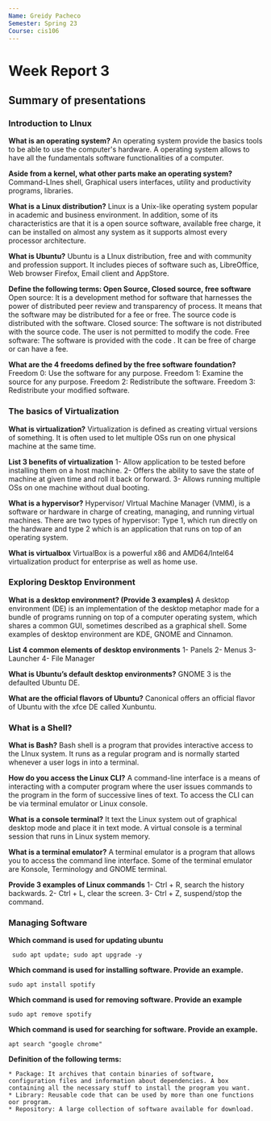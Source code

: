 ```yaml
---
Name: Greidy Pacheco
Semester: Spring 23
Course: cis106
---
```


# Week Report 3

## Summary of presentations 

### Introduction to LInux
**What is an operating system?**
An operating system provide the basics tools to be able to use the computer's hardware. A operating system allows to have all the fundamentals software functionalities of a computer. 

**Aside from a kernel, what other parts make an operating system?**
Command-LInes shell,  Graphical users interfaces, utility and productivity programs, libraries. 

**What is a Linux distribution?**
Linux is a Unix-like operating system popular in academic and business environment. In addition, some of its characteristics are that it is a open source software, available free charge, it can be installed on almost any system as it supports almost every processor architecture. 

**What is Ubuntu?**
Ubuntu is  a LInux distribution, free and with community and profession support. It includes pieces of software such as, LibreOffice, Web browser Firefox, Email client and AppStore. 

**Define the following terms: Open Source, Closed source, free software**
Open source: It is a development method for software that harnesses the power of distributed peer review and transparency of process. It means that the software may be distributed for a fee or free. The source code is distributed with the software. 
Closed source: The software is not distributed with the source code. The user is not permitted to modify the code. 
Free software: The software is provided with the code . It can be free of charge or can have a fee. 

**What are the 4 freedoms defined by the free software foundation?**
Freedom 0: Use the software for any purpose. 
Freedom 1: Examine the source for any purpose. 
Freedom 2: Redistribute the software.
Freedom 3: Redistribute your modified software. 


### The basics of Virtualization 
**What is virtualization?**
Virtualization is defined as creating virtual versions of something. It is often used to let multiple OSs run on one physical machine at the same time. 

**List 3 benefits of virtualization**
1- Allow application to be tested before installing them on a host machine. 
2- Offers the ability to save the state of  machine at given time and roll it back or forward. 
3- Allows running multiple OSs on one machine without dual booting. 

**What is a hypervisor?**
Hypervisor/ VIrtual Machine Manager (VMM), is a software  or hardware in charge of creating, managing, and running virtual machines. There are two types of hypervisor:
Type 1, which run directly on the hardware and type 2 which is an application that runs on top of an operating system. 

**What is virtualbox**
VirtualBox is a powerful x86 and AMD64/Intel64 virtualization product for enterprise as well as home use. 


### Exploring Desktop Environment 
**What is a desktop environment? (Provide 3 examples)**
A desktop environment (DE) is an implementation of the desktop metaphor made for a bundle of programs running on top of a computer operating system, which shares a common GUI, sometimes described as a graphical shell. Some examples of desktop environment are KDE, GNOME and Cinnamon.

**List 4 common elements of desktop environments**
1- Panels
2- Menus
3- Launcher
4- File Manager

**What is Ubuntu’s default desktop environments?**
GNOME 3 is the defaulted Ubuntu DE. 

**What are the official flavors of Ubuntu?**
Canonical offers an official flavor of Ubuntu with the xfce DE called Xunbuntu. 

### What is a Shell?
**What is Bash?**
Bash shell is a program that provides interactive access to the LInux system. It runs as a regular program and is normally started whenever a user logs in into a terminal. 

**How do you access the Linux CLI?**
A command-line interface is a means of interacting with a computer program where the user issues commands to the program in the form of successive lines of text. To access the CLI can be via terminal emulator or Linux console. 

**What is a console terminal?**
It text the Linux system out of graphical desktop mode and place it in text mode. A virtual console is a terminal session that runs in Linux system memory. 

**What is a terminal emulator?**
A terminal emulator is a program that allows you to access the command line interface. Some of the terminal emulator are Konsole, Terminology and GNOME terminal. 

**Provide 3 examples of Linux commands**
1- Ctrl + R, search the history backwards. 
2- Ctrl + L, clear the screen.
3- Ctrl + Z, suspend/stop the command. 


### Managing Software
**Which command is used for updating ubuntu**

``` sudo apt update; sudo apt upgrade -y```

**Which command is used for installing software. Provide an example.**

```sudo apt install spotify```

**Which command is used for removing software. Provide an example**

```sudo apt remove spotify```

**Which command is used for searching for software. Provide an example.**

```apt search "google chrome"```

**Definition of the following terms:**

    * Package: It archives that contain binaries of software, configuration files and information about dependencies. A box containing all the necessary stuff to install the program you want. 
    * Library: Reusable code that can be used by more than one functions oor program. 
    * Repository: A large collection of software available for download. 

